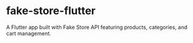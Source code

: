 # fake-store-flutter
A Flutter app built with Fake Store API featuring products, categories, and cart management.
